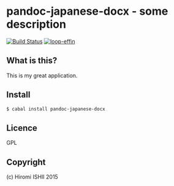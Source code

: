 pandoc-japanese-docx - some description
================================

[![Build Status](https://travis-ci.org/konn/pandoc-japanese-docx.svg?branch=master)](https://travis-ci.org/konn/pandoc-japanese-docx) 
[![loop-effin](http://img.shields.io/hackage/v/pandoc-japanese-docx.svg)](http://hackage.haskell.org/package/pandoc-japanese-docx)

## What is this?
This is my great application.

## Install

```sh
$ cabal install pandoc-japanese-docx
```

## Licence

GPL

## Copyright

(c) Hiromi ISHII 2015
